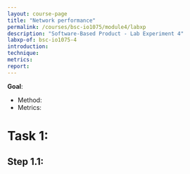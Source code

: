 ```yaml
---
layout: course-page
title: "Network performance"
permalink: /courses/bsc-io1075/module4/labxp
description: "Software-Based Product - Lab Experiment 4"
labxp-of: bsc-io1075-4
introduction:
technique:
metrics:
report:
---
```


**Goal**: 

* Method: 
* Metrics: 

# Task 1:

## Step 1.1:
